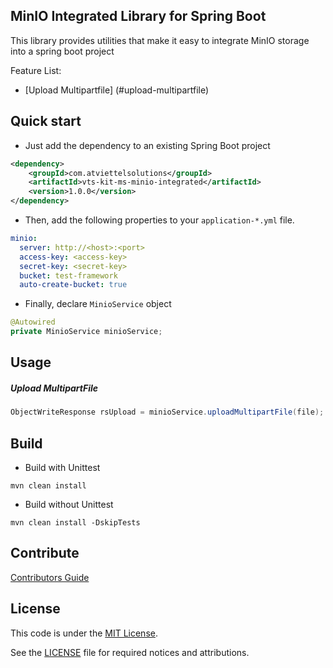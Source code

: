 MinIO Integrated Library for Spring Boot
-------
This library provides utilities that make it easy to integrate MinIO storage into a spring boot project

Feature List:
* [Upload Multipartfile] (#upload-multipartfile)

Quick start 
-------
* Just add the dependency to an existing Spring Boot project
```xml
<dependency>
    <groupId>com.atviettelsolutions</groupId>
    <artifactId>vts-kit-ms-minio-integrated</artifactId>
    <version>1.0.0</version>
</dependency>
```

* Then, add the following properties to your `application-*.yml` file.
```yaml
minio:
  server: http://<host>:<port>
  access-key: <access-key>
  secret-key: <secret-key>
  bucket: test-framework
  auto-create-bucket: true
```

* Finally, declare `MinioService` object
```java
@Autowired
private MinioService minioService;
```

Usage
-------
##### Upload MultipartFile
```java
ObjectWriteResponse rsUpload = minioService.uploadMultipartFile(file);
```

Build
-------
* Build with Unittest
```shell script
mvn clean install
```

* Build without Unittest
```shell script
mvn clean install -DskipTests
```

Contribute
-------
[Contributors Guide](CONTRIBUTING.md)

License
-------
This code is under the [MIT License](https://opensource.org/licenses/MIT).

See the [LICENSE](LICENSE) file for required notices and attributions.
